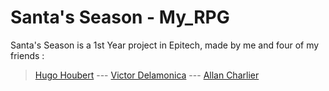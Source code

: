 # Santa's Season - My_RPG
Santa's Season is a 1st Year project in Epitech, made by me and four of my friends :
> [Hugo Houbert](https://github.com/ToKiPoYT) --- [Victor Delamonica](https://github.com/VictorDelamonica) --- [Allan Charlier](https://github.com/allan1811)

